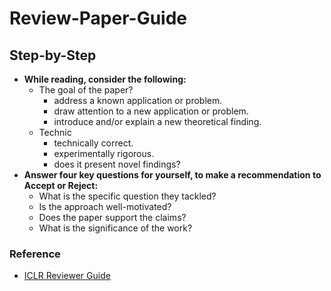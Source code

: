 # Review-Paper-Guide

## Step-by-Step

- **While reading, consider the following:**
    - The goal of the paper?
        - address a known application or problem.
        - draw attention to a new application or problem.
        - introduce and/or explain a new theoretical finding.
    - Technic
        - technically correct.
        - experimentally rigorous.
        - does it present novel findings?
- **Answer four key questions for yourself, to make a recommendation to Accept or Reject:**
    - What is the specific question they tackled?
    - Is the approach well-motivated?
    - Does the paper support the claims?
    - What is the significance of the work?
 
### Reference
+ [ICLR Reviewer Guide](https://iclr.cc/Conferences/2024/ReviewerGuide)
